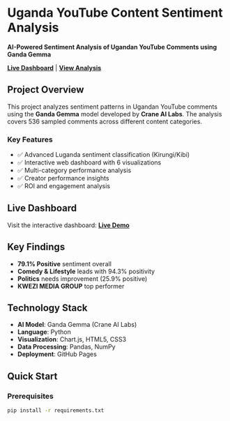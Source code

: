 # Uganda YouTube Content Sentiment Analysis

**AI-Powered Sentiment Analysis of Ugandan YouTube Comments using Ganda Gemma**

[**Live Dashboard**](https://lamerck.github.io/interactive_dashboard_test/) | [ **View Analysis**](link-to-results)

## Project Overview

This project analyzes sentiment patterns in Ugandan YouTube comments using the **Ganda Gemma** model developed by **Crane AI Labs**. The analysis covers 536 sampled comments across different content categories.

### Key Features
- ✅ Advanced Luganda sentiment classification (Kirungi/Kibi)
- ✅ Interactive web dashboard with 6 visualizations  
- ✅ Multi-category performance analysis
- ✅ Creator performance insights
- ✅ ROI and engagement analysis

## Live Dashboard
Visit the interactive dashboard: [**Live Demo**](your-github-pages-url)

## Key Findings
- **79.1% Positive** sentiment overall
- **Comedy & Lifestyle** leads with 94.3% positivity
- **Politics** needs improvement (25.9% positive)
- **KWEZI MEDIA GROUP** top performer

## Technology Stack
- **AI Model**: Ganda Gemma (Crane AI Labs)
- **Language**: Python
- **Visualization**: Chart.js, HTML5, CSS3
- **Data Processing**: Pandas, NumPy
- **Deployment**: GitHub Pages

## Quick Start

### Prerequisites
```bash
pip install -r requirements.txt
